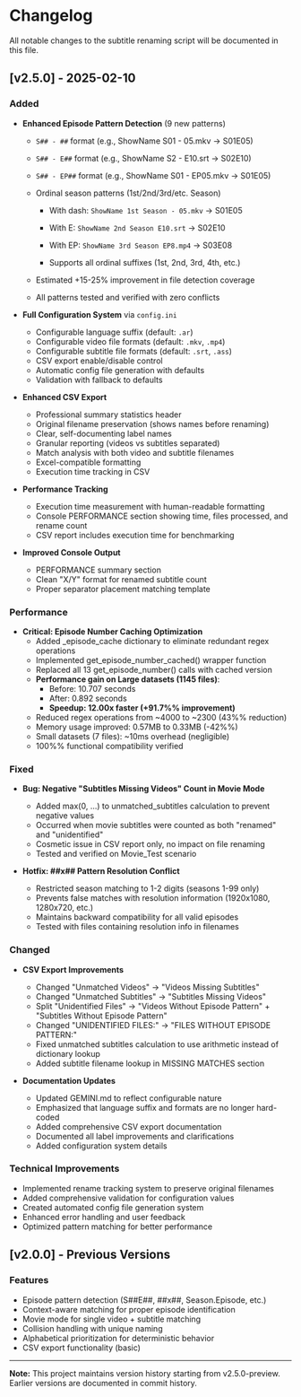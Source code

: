 # Changelog

All notable changes to the subtitle renaming script will be documented in this file.

## [v2.5.0] - 2025-02-10

### Added
- **Enhanced Episode Pattern Detection** (9 new patterns)

  - `S## - ##` format (e.g., ShowName S01 - 05.mkv → S01E05)

  - `S## - E##` format (e.g., ShowName S2 - E10.srt → S02E10)

  - `S## - EP##` format (e.g., ShowName S01 - EP05.mkv → S01E05)

  - Ordinal season patterns (1st/2nd/3rd/etc. Season)

    - With dash: `ShowName 1st Season - 05.mkv` → S01E05

    - With E: `ShowName 2nd Season E10.srt` → S02E10

    - With EP: `ShowName 3rd Season EP8.mp4` → S03E08

    - Supports all ordinal suffixes (1st, 2nd, 3rd, 4th, etc.)

  - Estimated +15-25% improvement in file detection coverage

  - All patterns tested and verified with zero conflicts



- **Full Configuration System** via `config.ini`
  - Configurable language suffix (default: `.ar`)
  - Configurable video file formats (default: `.mkv`, `.mp4`)
  - Configurable subtitle file formats (default: `.srt`, `.ass`)
  - CSV export enable/disable control
  - Automatic config file generation with defaults
  - Validation with fallback to defaults

- **Enhanced CSV Export**
  - Professional summary statistics header
  - Original filename preservation (shows names before renaming)
  - Clear, self-documenting label names
  - Granular reporting (videos vs subtitles separated)
  - Match analysis with both video and subtitle filenames
  - Excel-compatible formatting
  - Execution time tracking in CSV

- **Performance Tracking**
  - Execution time measurement with human-readable formatting
  - Console PERFORMANCE section showing time, files processed, and rename count
  - CSV report includes execution time for benchmarking

- **Improved Console Output**
  - PERFORMANCE summary section
  - Clean "X/Y" format for renamed subtitle count
  - Proper separator placement matching template


### Performance
- **Critical: Episode Number Caching Optimization**
  - Added _episode_cache dictionary to eliminate redundant regex operations
  - Implemented get_episode_number_cached() wrapper function
  - Replaced all 13 get_episode_number() calls with cached version
  - **Performance gain on Large datasets (1145 files)**:
    - Before: 10.707 seconds
    - After: 0.892 seconds
    - **Speedup: 12.00x faster (+91.7%% improvement)**
  - Reduced regex operations from ~4000 to ~2300 (43%% reduction)
  - Memory usage improved: 0.57MB to 0.33MB (-42%%)
  - Small datasets (7 files): ~10ms overhead (negligible)
  - 100%% functional compatibility verified

### Fixed
- **Bug: Negative "Subtitles Missing Videos" Count in Movie Mode**
  - Added max(0, ...) to unmatched_subtitles calculation to prevent negative values
  - Occurred when movie subtitles were counted as both "renamed" and "unidentified"
  - Cosmetic issue in CSV report only, no impact on file renaming
  - Tested and verified on Movie_Test scenario

- **Hotfix: ##x## Pattern Resolution Conflict**
  - Restricted season matching to 1-2 digits (seasons 1-99 only)
  - Prevents false matches with resolution information (1920x1080, 1280x720, etc.)
  - Maintains backward compatibility for all valid episodes
  - Tested with files containing resolution info in filenames

### Changed
- **CSV Export Improvements**
  - Changed "Unmatched Videos" → "Videos Missing Subtitles"
  - Changed "Unmatched Subtitles" → "Subtitles Missing Videos"
  - Split "Unidentified Files" → "Videos Without Episode Pattern" + "Subtitles Without Episode Pattern"
  - Changed "UNIDENTIFIED FILES:" → "FILES WITHOUT EPISODE PATTERN:"
  - Fixed unmatched subtitles calculation to use arithmetic instead of dictionary lookup
  - Added subtitle filename lookup in MISSING MATCHES section

- **Documentation Updates**
  - Updated GEMINI.md to reflect configurable nature
  - Emphasized that language suffix and formats are no longer hard-coded
  - Added comprehensive CSV export documentation
  - Documented all label improvements and clarifications
  - Added configuration system details

### Technical Improvements
- Implemented rename tracking system to preserve original filenames
- Added comprehensive validation for configuration values
- Created automated config file generation system
- Enhanced error handling and user feedback
- Optimized pattern matching for better performance

## [v2.0.0] - Previous Versions

### Features
- Episode pattern detection (S##E##, ##x##, Season.Episode, etc.)
- Context-aware matching for proper episode identification
- Movie mode for single video + subtitle matching
- Collision handling with unique naming
- Alphabetical prioritization for deterministic behavior
- CSV export functionality (basic)

---

**Note:** This project maintains version history starting from v2.5.0-preview. Earlier versions are documented in commit history.
